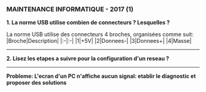 ### MAINTENANCE INFORMATIQUE - 2017 (1)

**1. La norme USB utilise combien de connecteurs ? Lesquelles ?**

La norme USB utilise des connecteurs 4 broches, organisées comme suit:
|Broche|Description|
|:-|:-|
|1|+5V|
|2|Donnees-|
|3|Donnees+|
|4|Masse|

---

**2. Lisez les etapes a suivre pour la configuration d'un reseau ?**

---

**Probleme: L'ecran d'un PC n'affiche aucun signal: etablir le diagnostic et proposer des solutions**